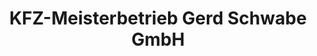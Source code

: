 ---
title: "KFZ-Meisterbetrieb Gerd Schwabe GmbH"
url: /kamp-lintfort/kfz-meisterbetrieb-gerd-schwabe-gmbh/
shop: Autowerkstatt
---